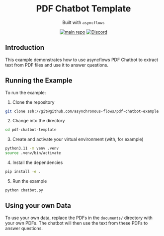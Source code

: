 <div align="center">
<h1>
PDF Chatbot Template
</h1>

Built with `asyncflows`

[![main repo](https://img.shields.io/badge/main_repo-1f425f)](https://github.com/asynchronous-flows/asyncflows)
[![Discord](https://img.shields.io/badge/discord-7289da)](https://discord.gg/AGZ6GrcJCh)

</div>

## Introduction

This example demonstrates how to use asyncflows PDF Chatbot to extract text from PDF files and use it to answer questions.

## Running the Example

To run the example:

1. Clone the repository

```bash
git clone ssh://git@github.com/asynchronous-flows/pdf-chatbot-example
```

2. Change into the directory

```bash
cd pdf-chatbot-template
```

3. Create and activate your virtual environment (with, for example)

```bash
python3.11 -m venv .venv
source .venv/bin/activate
```

4. Install the dependencies

```bash
pip install -e .
```

5. Run the example

```bash
python chatbot.py
```

## Using your own Data

To use your own data, replace the PDFs in the `documents/` directory with your own PDFs. The chatbot will then use the text from these PDFs to answer questions.